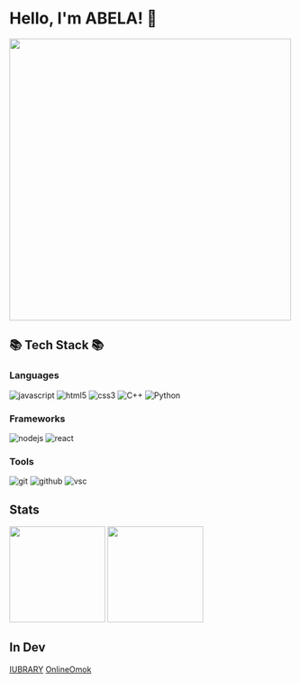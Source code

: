 # Hello, I'm ABELA! 👋
<img src="https://user-images.githubusercontent.com/91381965/222901458-75e5d104-b23c-4dde-a02b-147cf1690fc2.gif" width="500" />

## 📚 Tech Stack 📚

### Languages 
![javascript](https://img.shields.io/badge/javascript%20-%23323330.svg?&style=for-the-badge&logo=javascript&logoColor=%23F7DF1E) 
![html5](https://img.shields.io/badge/html5%20-%23E34F26.svg?&style=for-the-badge&logo=html5&logoColor=white)
![css3](https://img.shields.io/badge/css3%20-%231572B6.svg?&style=for-the-badge&logo=css3&logoColor=white)
![C++](https://img.shields.io/badge/C%2B%2B-00599C?style=for-the-badge&logo=c%2B%2B&logoColor=white)
![Python](https://img.shields.io/badge/Python-14354C?style=for-the-badge&logo=python&logoColor=white)

### Frameworks
![nodejs](https://img.shields.io/badge/Node.js-43853D?style=for-the-badge&logo=node.js&logoColor=white)
![react](https://img.shields.io/badge/react%20-%2320232a.svg?&style=for-the-badge&logo=react&logoColor=%2361DAFB)

### Tools
![git](https://img.shields.io/badge/git%20-%23F05033.svg?&style=for-the-badge&logo=git&logoColor=white)
![github](https://img.shields.io/badge/github%20-%23121011.svg?&style=for-the-badge&logo=github&logoColor=white)
![vsc](https://img.shields.io/badge/vsc-005FED?style=for-the-badge&logo=visual%20studio%20code&logoColor=white)

## Stats
<div>
  <img height="170" src="https://github-readme-stats.vercel.app/api?username=Geumin3677&show_icons=true">
  <img height="170" src="https://github-readme-stats.vercel.app/api/top-langs/?username=Geumin3677&layout=compact">
</div>

## In Dev
[IUBRARY](https://github.com/Geumin3677/IUBRARY)
[OnlineOmok](https://github.com/Geumin3677/OnlineOmok)
